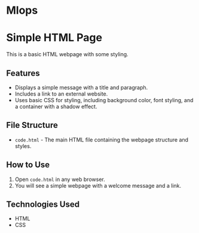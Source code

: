 # Mlops

# Simple HTML Page

This is a basic HTML webpage with some styling.

## Features
- Displays a simple message with a title and paragraph.
- Includes a link to an external website.
- Uses basic CSS for styling, including background color, font styling, and a container with a shadow effect.

## File Structure
- `code.html` - The main HTML file containing the webpage structure and styles.

## How to Use
1. Open `code.html` in any web browser.
2. You will see a simple webpage with a welcome message and a link.

## Technologies Used
- HTML
- CSS
